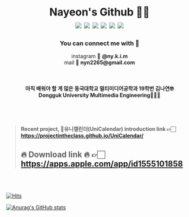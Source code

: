 <h1 align = "center"> Nayeon's Github 👩‍💻 <br><img src="https://img.shields.io/badge/Swift-red?style=round-square&logo=Swift&logoColor=white"/></a> <img src="https://img.shields.io/badge/Python-3766AB?style=round-square&logo=Python&logoColor=white"/></a> <img src="https://img.shields.io/badge/C-yellow?style=round-square&logo=C&logoColor=white"/></a> <img src="https://img.shields.io/badge/C++-green?style=round-square&logo=C%2B%2B&logoColor=white"/></a>  <img src="https://img.shields.io/badge/HTML5-E34F26?style=round-square&logo=HTML%2B%2B&logoColor=white"/></a>  <img src="https://img.shields.io/badge/CSS-1572B6?style=round-square&logo=CSS%2B%2B&logoColor=white"/></a><br></h1>
<h3 align = "center">You can connect me with 💌</h3><p align = "middle">instagram 📲  <strong>@ny.k.i.m</strong><br>mail 📩  <strong>nyn2265@gmail.com</strong></p>
<br>

<h4 align = "center"> 아직 배워야 할 게 많은 동국대학교 멀티미디어공학과 19학번 김나연🤓<br>Dongguk University Multimedia Engineering👩🏻‍🎓</h4>
<br>
<br>

> #### Recent project, 🦄유니캘린더(UniCalendar) introduction link 👉🏻 https://projectintheclass.github.io/UniCalendar/<br>
> ## 🔥 <string>Download link</string> 🔥 👉🏻 https://apps.apple.com/app/id1555101858 


<br>
<br>

[![Hits](https://hits.seeyoufarm.com/api/count/incr/badge.svg?url=https%3A%2F%2Fgithub.com%2Fn-y-kim&count_bg=%23FFFFFF&title_bg=%23F5DBFF&icon=github.svg&icon_color=%23FFFFFF&title=hits&edge_flat=false)](https://hits.seeyoufarm.com)

[![Anurag's GitHub stats](https://github-readme-stats.vercel.app/api?username=n-y-kim&show_icons=true&theme=buefy)](https://github.com/anuraghazra/github-readme-stats) 




